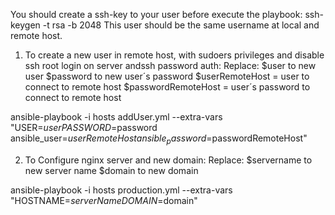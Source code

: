 You should create a ssh-key to your user before execute the playbook: 
ssh-keygen -t rsa -b 2048
This user should be the same username at local and remote host.

1. To create a new user in remote host, with sudoers privileges and disable ssh root login on server andssh password auth:
Replace:
$user to new user
$password to new user´s password
$userRemoteHost = user to connect to remote host
$passwordRemoteHost = user´s password to connect to remote host

ansible-playbook -i hosts addUser.yml --extra-vars "USER=$user PASSWORD=$password ansible_user=$userRemoteHost ansible_password=$passwordRemoteHost"

2. To Configure nginx server and new domain:
Replace:
$servername to new server name
$domain to new domain

ansible-playbook -i hosts production.yml --extra-vars "HOSTNAME=$serverName DOMAIN=$domain"
